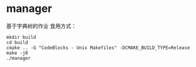 # manager
基于字典树的作业
食用方式：
```shell
mkdir build
cd build 
cmake .. -G "CodeBlocks - Unix Makefiles" -DCMAKE_BUILD_TYPE=Release
make -j8
./manager
```
